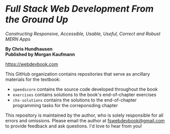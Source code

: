 # <i>Full Stack Web Development From the Ground Up</i>
_Constructing Responsive, Accessible, Usable, Useful, Correct and Robust MERN Apps_

<b>By Chris Hundhausen<br>
Published by Morgan Kaufmann</b>

https://webdevbook.com

This GitHub organization contains repositories that serve as ancillary materials for the textbook:
  - `speedscore` contains the source code developed throughout the book
  - `exercises` contains solutions to the book's end-of-chapter exercises
  - `chx-solutions` contains the solutions to the end-of-chapter programming tasks for the correponsding chapter

This repository is maintained by the author, who is solely responsible for all errors and omissions. Please email the author at [fswebdevbook@gmail.com](mailto:fswebdevbook@gmail.com) to provide feedback and ask questions. I'd love to hear from you!
